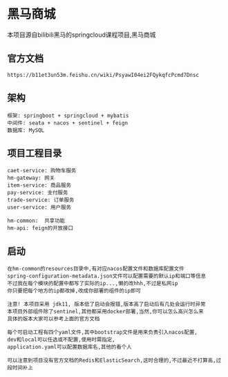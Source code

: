 # 黑马商城

本项目源自bilibili黑马的springcloud课程项目,黑马商城

## 官方文档
    https://b11et3un53m.feishu.cn/wiki/PsyawI04ei2FQykqfcPcmd7Dnsc

## 架构
    框架: springboot + springcloud + mybatis
    中间件: seata + nacos + sentinel + feign
    数据库: MySQL

## 项目工程目录
    caet-service: 购物车服务
    hm-gateway: 网关
    item-service: 商品服务
    pay-service: 支付服务
    trade-service: 订单服务
    user-service: 用户服务

    hm-common:  共享功能
    hm-api: feign的开放接口

## 启动
    在hm-common的resources目录中,有对应nacos配置文件和数据库配置文件
    spring-configuration-metadata.json文件可以配置需要的默认ip和端口等信息
    不过我在每个模块的配置中都写了实际的ip...,懒的改hhh,不过是私网ip
    你只要把每个地方的ip都改掉,改成你部署的组件的ip即可

    注意! 本项目采用 jdk11, 版本低了启动会报错,版本高了启动后有几处会运行时异常
    本项目外部组件除了sentinel,其他都采用docker部署,当然,你可以怎么高兴怎么来
    具体的版本大家可以参考上面的官方文档

    每个可启动工程有四个yaml文件,其中bootstrap文件是用来负责引入nacos配置,
    dev和local可以任选或不配置,使用时需指定,
    application.yaml可以配置数据库名,其他的看个人

    可以注意到项目没有官方文档的Redis和ElasticSearch,这时合理的,不过最近不打算高,过段时间补上